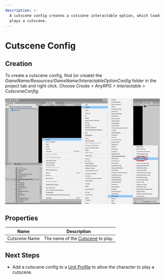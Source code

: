 ```yaml
---
description: >-
  A cutscene config creates a cutscene interactable option, which loads and
  plays a cutscene.
---
```


# Cutscene Config

## Creation

To create a cutscene config, find (or create) the _GameName/Resources/GameName/InteractableOptionConfig_ folder in the project tab and right click.  Choose _Create > AnyRPG > Interactable > CutsceneConfig_.

![](<../../.gitbook/assets/image (100) (2).png>)

## Properties

| Name          | Description                                         |
| ------------- | --------------------------------------------------- |
| Cutscene Name | The name of the [Cutscene](../cutscene.md) to play. |

## Next Steps

* Add a cutscene config to a [Unit Profile](../unit-profile.md) to allow the character to play a cutscene.

